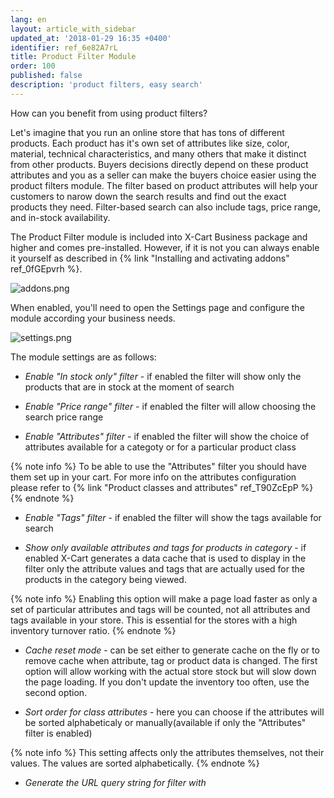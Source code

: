 ```yaml
---
lang: en
layout: article_with_sidebar
updated_at: '2018-01-29 16:35 +0400'
identifier: ref_6e82A7rL
title: Product Filter Module
order: 100
published: false
description: 'product filters, easy search'
---
```

How can you benefit from using product filters? 

Let's imagine that you run an online store that has tons of different products. Each product has it's own set of attributes like size, color, material, technical characteristics, and many others that make it distinct from other products. Buyers decisions directly depend on these product attributes and you as a seller can make the buyers choice easier using the product filters module. The filter based on product attributes will help your customers to narow down the search results and find out the exact products they need. Filter-based search can also include tags, price range,  and in-stock availability.

The Product Filter module is included into X-Cart Business package and higher and comes pre-installed. However, if it is not you can always enable it yourself as described in {% link "Installing and activating addons" ref_0fGEpvrh %}.

![addons.png]({{site.baseurl}}/attachments/ref_6e82A7rL/addons.png)

When enabled, you'll need to open the Settings page and configure the module according your business needs.

![settings.png]({{site.baseurl}}/attachments/ref_6e82A7rL/settings.png)

The module settings are as follows:

* _Enable "In stock only" filter_ - if enabled the filter will show only the products that are in stock at the moment of search

* _Enable "Price range" filter_ - if enabled the filter will allow choosing the search price range

* _Enable "Attributes" filter_ - if enabled the filter will show the choice of attributes available for a categoty or for a particular product class

{% note info %}
To be able to use the "Attributes" filter you should have them set up in your cart. For more info on the attributes configuration please refer to {% link "Product classes and attributes" ref_T90ZcEpP %}
{% endnote %}

* _Enable "Tags" filter_ - if enabled the filter will show the tags available for search

* _Show only available attributes and tags for products in category_ - if enabled X-Cart generates a data cache that is used to display in the filter only the attribute values and tags that are actually used for the products in the category being viewed. 

{% note info %} 
Enabling this option will make a page load faster as only a set of particular attributes and tags will be counted, not all attributes and tags available in your store. This is essential for the stores with a high inventory turnover ratio.
{% endnote %}

* _Cache reset mode_ - can be set either to generate cache on the fly or to remove cache when attribute, tag or product data is changed. The first option will allow working with the actual store stock but will slow down the page loading. If you don't update the inventory too often, use the second option. 

* _Sort order for class attributes_ - here you can choose if the attributes will be sorted alphabeticaly or manually(available if only the "Attributes" filter is enabled)

{% note info %}
This setting affects only the attributes themselves, not their values. The values are sorted alphabetically. 
{% endnote %}

* _Generate the URL query string for filter with_
